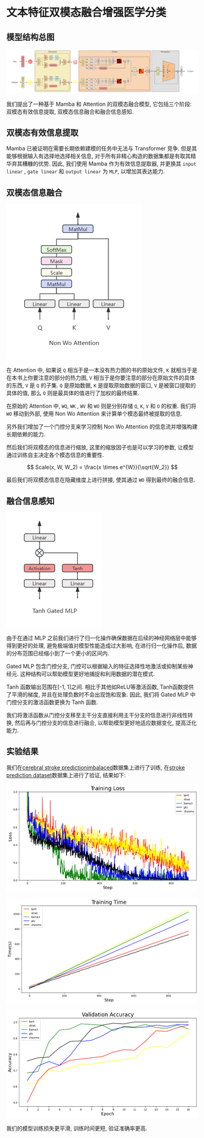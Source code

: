 # 文本特征双模态融合增强医学分类

## 模型结构总图

![modeling](./assets/Modeling_cross.png)

我们提出了一种基于 Mamba 和 Attention 的双模态融合模型, 它包括三个阶段: 双模态有效信息提取, 双模态信息融合和融合信息感知.


## 双模态有效信息提取

Mamba 已被证明在需要长期依赖建模的任务中无法与 Transformer 竞争. 但是其能够根据输入有选择地选择相关信息, 对于所有非精心构造的数据集都是有取其精华弃其糟糠的优势. 因此, 我们使用 Mamba 作为有效信息提取器, 并更换其 `input linear` , `gate linear` 和 `output linear` 为 `MLP`, 以增加其表达能力.

## 双模态信息融合

![non_wo_attention](./assets/Non_Wo_Attention.png)

在 Attention 中, 如果说 `Q` 相当于是一本没有热力图的书的原始文件, `K` 就相当于是在本书上你要注意的部分的热力图, `V` 相当于是你要注意的部分在原始文件的具体的东西, `V` 是 `Q` 的子集. `Q` 是原始数据, `K` 是提取原始数据的窗口, `V` 是被窗口提取的具体的值, 那么 `O` 则是最具体的值进行了加权的最终结果.

在原始的 Attention 中, `WQ`, `WK` , `WV` 和 `WO` 则是分别存储 `Q`, `K`, `V` 和 `O` 的权重. 我们将 `WO` 移动到外部, 使用 Non Wo Attention 来计算单个模态最终被提取的信息.

另外我们增加了一个门控分支来学习控制 Non Wo Attention 的信息流并增强构建长期依赖的能力.

然后我们将双模态的信息进行缩放, 这里的缩放因子也是可以学习的参数, 让模型通过训练自主决定各个模态信息的重要性.

$$
Scale(x, W, W_2) = \frac{x \times e^{W}}{\sqrt{W_2}}
$$

最后我们将双模态信息在隐藏维度上进行拼接, 使其通过 `WO` 得到最终的融合信息.

## 融合信息感知

![tanh_gated_mlp](./assets/Tanh_Gated_MLP.png)

由于在通过 MLP 之前我们进行了归一化操作确保数据在后续的神经网络层中能够得到更好的处理, 避免极端值对模型性能造成过大影响, 在进行归一化操作后, 数据的分布范围已经缩小到了一个更小的区间内.

Gated MLP 包含门控分支, 门控可以根据输入的特征选择性地激活或抑制某些神经元. 这种结构可以帮助模型更好地捕捉和利用数据的潜在模式.

Tanh 函数输出范围在[-1, 1]之间. 相比于其他如ReLU等激活函数, Tanh函数提供了平滑的梯度, 并且在处理负数时不会出现饱和现象. 因此, 我们将 Gated MLP 中门控分支的激活函数更换为 Tanh 函数.

我们将激活函数从门控分支移至主干分支直接利用主干分支的信息进行非线性转换, 然后再与门控分支的信息进行融合, 以帮助模型更好地适应数据变化, 提高泛化能力.

## 实验结果

我们在[cerebral stroke predictionimbalaced](https://www.kaggle.com/datasets/shashwatwork/cerebral-stroke-predictionimbalaced-dataset)数据集上进行了训练, 在[stroke prediction dataset](https://www.kaggle.com/datasets/fedesoriano/stroke-prediction-dataset)数据集上进行了验证, 结果如下:

![training_loss](./assets/training_loss.png)

![training_time](./assets/training_time.png)

![validation_accuracy](./assets/validation_accuracy.png)

我们的模型训练损失更平滑, 训练时间更短, 验证准确率更高.

